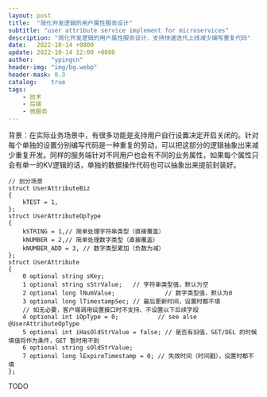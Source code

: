 ```yaml
---
layout: post
title:  "简化开发逻辑的用户属性服务设计"
subtitle: "user attribute service implement for microservices"
description: "简化开发逻辑的用户属性服务设计，支持快速迭代上线减少编写重复代码"
date:   2022-10-14 +0800
update: 2022-10-14 12:00 +0800
author:     "ypingcn"
header-img: "img/bg.webp"
header-mask: 0.3
catalog:    true
tags:
    - 技术
    - 后端
    - 微服务
---
```


背景：在实际业务场景中，有很多功能是支持用户自行设置决定开启关闭的。针对每个单独的设置分别编写代码是一种重复的劳动，可以把这部分的逻辑抽象出来减少重复开发。同样的服务端针对不同用户也会有不同的业务属性，如果每个属性只会有单一的KV逻辑的话，单独的数据操作代码也可以抽象出来提前封装好。

```protobuffer
// 划分场景
struct UserAttributeBiz
{
    kTEST = 1,
};
struct UserAttributeOpType
{
    kSTRING = 1,// 简单处理字符串类型（直接覆盖）
    kNUMBER = 2,// 简单处理数字类型（直接覆盖）
    kNUMBER_ADD = 3, // 数字类型累加（负数为减）
};
struct UserAttribute
{
    0 optional string sKey;
    1 optional string sStrValue;   // 字符串类型值，默认为空
    2 optional long lNumValue;              // 数字类型值，默认为0
    3 optional long lTimestampSec; // 最后更新时间，设置时都不填
    // 如无必要，客户端调用设置接口时不支持、不设置以下后续字段
    4 optional int iOpType = 0;           // see alse @UserAttributeOpType
    5 optional int iHasOldStrValue = false; // 是否有旧值，SET/DEL 的时候填值将作为条件，GET 暂时用不到
    6 optional string sOldStrValue;
    7 optional long lExpireTimestamp = 0; // 失效时间（时间戳），设置时都不填
};
```

TODO
